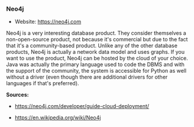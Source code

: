 ### Neo4j

-   Website: <https://neo4j.com>

Neo4j is a very interesting database product. They consider themselves a non-open-source product, not because it's commercial but due to the fact that it's a community-based product. Unlike any of the other database products, Neo4j is actually a network data model and uses graphs. If you want to use the product, Neo4j can be hosted by the cloud of your choice. Java was actually the primary language used to code the DBMS and with the support of the community, the system is accessible for Python as well without a driver (even though there are additional drivers for other languages if that's preferred).

**Sources:**

-   <https://neo4j.com/developer/guide-cloud-deployment/>

-   <https://en.wikipedia.org/wiki/Neo4j>
